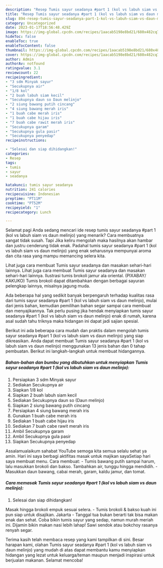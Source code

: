 ```yaml
---
description: "Resep Tumis sayur seadanya #part 1 (kol vs labuh siam vs daun melinjo) yang Menggugah Selera"
title: "Resep Tumis sayur seadanya #part 1 (kol vs labuh siam vs daun melinjo) yang Menggugah Selera"
slug: 894-resep-tumis-sayur-seadanya-part-1-kol-vs-labuh-siam-vs-daun-melinjo-yang-menggugah-selera
category: Uncategorized
date: 2023-01-17T18:56:48.429Z
image: https://img-global.cpcdn.com/recipes/1aacab5198e8bd21/680x482cq70/tumis-sayur-seadanya-part-1-kol-vs-labuh-siam-vs-daun-melinjo-foto-resep-utama.jpg
hideToc: false
enableToc: true
enableTocContent: false
thumbnail: https://img-global.cpcdn.com/recipes/1aacab5198e8bd21/680x482cq70/tumis-sayur-seadanya-part-1-kol-vs-labuh-siam-vs-daun-melinjo-foto-resep-utama.jpg
cover: https://img-global.cpcdn.com/recipes/1aacab5198e8bd21/680x482cq70/tumis-sayur-seadanya-part-1-kol-vs-labuh-siam-vs-daun-melinjo-foto-resep-utama.jpg
author: Admin
authorAv: notfound
ratingvalue: 3.1
reviewcount: 22
recipeingredient:
- "3 sdm Minyak sayur"
- "Secukupnya air"
- "1/8 kol"
- "2 buah labuh siam kecil"
- "Secukupnya daun so Daun melinjo"
- "2 siung bawang putih cincang"
- "4 siung bawang merah iris"
- "1 buah cabe merah iris"
- "1 buah cabe hijau iris"
- "7 buah cabe rawit merah iris"
- "Secukupnya garam"
- "Secukupnya gula pasir"
- "Secukupnya penyedap"
recipeinstructions:

- "Selesai dan siap dihidangkan!"
categories:
- Resep
tags:
- tumis
- sayur
- seadanya

katakunci: tumis sayur seadanya 
nutrition: 241 calories
recipecuisine: Indonesian
preptime: "PT11M"
cooktime: "PT52M"
recipeyield: "1"
recipecategory: Lunch

---
```



Selamat pagi Anda sedang mencari ide resep tumis sayur seadanya #part 1 (kol vs labuh siam vs daun melinjo) yang menarik? Cara membuatnya sangat tidak susah. Tapi Jika keliru mengolah maka hasilnya akan hambar dan justru cenderung tidak enak. Padahal tumis sayur seadanya #part 1 (kol vs labuh siam vs daun melinjo) yang enak seharusnya mempunyai aroma dan cita rasa yang mampu memancing selera kita.


Lihat juga cara membuat Tumis sayur seadanya dan masakan sehari-hari lainnya. Lihat juga cara membuat Tumis sayur seadanya dan masakan sehari-hari lainnya. Ilustrasi tumis brokoli jamur ala oriental. (PIXABAY/ KAKUKO) Tumis brokoli dapat ditambahkan dengan berbagai sayuran pelengkap lainnya, misalnya jagung muda.

Ada beberapa hal yang sedikit banyak berpengaruh terhadap kualitas rasa dari tumis sayur seadanya #part 1 (kol vs labuh siam vs daun melinjo), mulai dari jenis bahan, kemudian pemilihan bahan segar sampai cara membuat dan menyajikannya. Tak perlu pusing jika hendak menyiapkan tumis sayur seadanya #part 1 (kol vs labuh siam vs daun melinjo) enak di rumah, karena asal sudah tahu triknya maka hidangan ini dapat jadi sajian spesial.


Berikut ini ada beberapa cara mudah dan praktis dalam mengolah tumis sayur seadanya #part 1 (kol vs labuh siam vs daun melinjo) yang siap dikreasikan. Anda dapat membuat Tumis sayur seadanya #part 1 (kol vs labuh siam vs daun melinjo) menggunakan 13 jenis bahan dan 0 tahap pembuatan. Berikut ini langkah-langkah untuk membuat hidangannya.

<!--inarticleads1-->

##### Bahan-bahan dan bumbu yang dibutuhkan untuk menyiapkan Tumis sayur seadanya #part 1 (kol vs labuh siam vs daun melinjo):

1. Persiapkan 3 sdm Minyak sayur
1. Sediakan Secukupnya air
1. Siapkan 1/8 kol
1. Siapkan 2 buah labuh siam kecil
1. Sediakan Secukupnya daun so (Daun melinjo)
1. Siapkan 2 siung bawang putih cincang
1. Persiapkan 4 siung bawang merah iris
1. Gunakan 1 buah cabe merah iris
1. Sediakan 1 buah cabe hijau iris
1. Sediakan 7 buah cabe rawit merah iris
1. Ambil Secukupnya garam
1. Ambil Secukupnya gula pasir
1. Siapkan Secukupnya penyedap


Assalamualaikum sahabat YouTube semoga kita semua selalu sehat ya amin. Hari ini saya berbagi aktifitas masak untuk majikan sayaSetiap hari saya membuat menu. Cara membuat: - Tumis bawang putih sampai harum, lalu masukkan brokoli dan bakso. Tambahkan air, tunggu hingga mendidih. - Masukkan daun bawang, cabai merah, garam, kaldu jamur, dan tomat. 

<!--inarticleads2-->

##### Cara memasak Tumis sayur seadanya #part 1 (kol vs labuh siam vs daun melinjo):


1. Selesai dan siap dihidangkan!

Masak hingga brokoli empuk sesuai selera. - Tumis brokoli &amp; bakso kuah ini pun siap untuk disajikan. Jakarta - Tanggal tua bukan berarti tak bisa makan enak dan sehat. Coba bikin tumis sayur yang sedap, namun murah meriah ini. Dijamin bikin makan nasi lebih lahap! Sawi sendok atau bokchoy rasanya renyah segar. 

Terima kasih telah membaca resep yang kami tampilkan di sini. Besar harapan kami, olahan Tumis sayur seadanya #part 1 (kol vs labuh siam vs daun melinjo) yang mudah di atas dapat membantu kamu menyiapkan hidangan yang lezat untuk keluarga/teman maupun menjadi inspirasi untuk berjualan makanan. Selamat mencoba!
